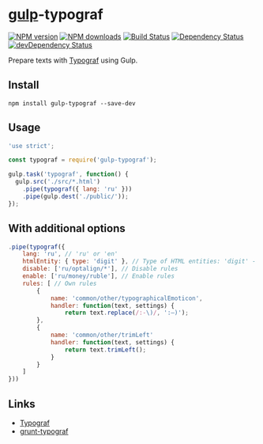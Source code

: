 [gulp](http://gulpjs.com)-typograf
==================================
[![NPM version](https://img.shields.io/npm/v/gulp-typograf.svg)](https://www.npmjs.com/package/gulp-typograf)
[![NPM downloads](https://img.shields.io/npm/dm/gulp-typograf.svg)](https://www.npmjs.com/package/gulp-typograf)
[![Build Status](https://img.shields.io/travis/typograf/gulp-typograf.svg)](https://travis-ci.org/typograf/gulp-typograf)
[![Dependency Status](https://img.shields.io/david/typograf/gulp-typograf.svg)](https://david-dm.org/typograf/gulp-typograf) [![devDependency Status](https://img.shields.io/david/dev/typograf/gulp-typograf.svg)](https://david-dm.org/typograf/gulp-typograf#info=devDependencies)


Prepare texts with [Typograf](https://github.com/typograf/typograf) using Gulp.

## Install

```
npm install gulp-typograf --save-dev
```

## Usage
```js
'use strict';

const typograf = require('gulp-typograf');

gulp.task('typograf', function() {
  gulp.src('./src/*.html')
    .pipe(typograf({ lang: 'ru' }))
    .pipe(gulp.dest('./public/'));
});

```

## With additional options
```js
.pipe(typograf({
    lang: 'ru', // 'ru' or 'en'
    htmlEntity: { type: 'digit' }, // Type of HTML entities: 'digit' - &#160;, 'name' - &nbsp;, 'default' - UTF-8
    disable: ['ru/optalign/*'], // Disable rules
    enable: ['ru/money/ruble'], // Enable rules
    rules: [ // Own rules
        {
            name: 'common/other/typographicalEmoticon',
            handler: function(text, settings) {
                return text.replace(/:-\)/, ':—)');
        },
        {
            name: 'common/other/trimLeft'
            handler: function(text, settings) {
                return text.trimLeft();
            }
        }
    ]
}))
```

## Links
- [Typograf](https://github.com/typograf/typograf)
- [grunt-typograf](https://github.com/typograf/grunt-typograf)
